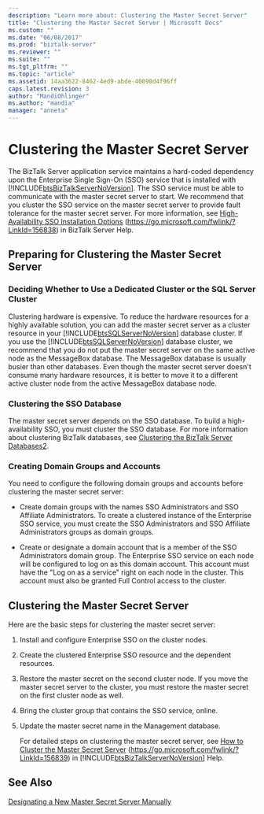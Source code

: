 ```yaml
---
description: "Learn more about: Clustering the Master Secret Server"
title: "Clustering the Master Secret Server | Microsoft Docs"
ms.custom: ""
ms.date: "06/08/2017"
ms.prod: "biztalk-server"
ms.reviewer: ""
ms.suite: ""
ms.tgt_pltfrm: ""
ms.topic: "article"
ms.assetid: 14aa3622-8462-4ed9-abde-40090d4f96ff
caps.latest.revision: 3
author: "MandiOhlinger"
ms.author: "mandia"
manager: "anneta"
---
```

# Clustering the Master Secret Server
The BizTalk Server application service maintains a hard-coded dependency upon the Enterprise Single Sign-On (SSO) service that is installed with [!INCLUDE[btsBizTalkServerNoVersion](../includes/btsbiztalkservernoversion-md.md)]. The SSO service must be able to communicate with the master secret server to start. We recommend that you cluster the SSO service on the master secret server to provide fault tolerance for the master secret server. For more information, see [High-Availability SSO Installation Options](https://go.microsoft.com/fwlink/?LinkId=156838) (<https://go.microsoft.com/fwlink/?LinkId=156838>) in BizTalk Server Help.

## Preparing for Clustering the Master Secret Server

### Deciding Whether to Use a Dedicated Cluster or the SQL Server Cluster
 Clustering hardware is expensive. To reduce the hardware resources for a highly available solution, you can add the master secret server as a cluster resource in your [!INCLUDE[btsSQLServerNoVersion](../includes/btssqlservernoversion-md.md)] database cluster. If you use the [!INCLUDE[btsSQLServerNoVersion](../includes/btssqlservernoversion-md.md)] database cluster, we recommend that you do not put the master secret server on the same active node as the MessageBox database. The MessageBox database is usually busier than other databases. Even though the master secret server doesn't consume many hardware resources, it is better to move it to a different active cluster node from the active MessageBox database node.

### Clustering the SSO Database
 The master secret server depends on the SSO database. To build a high-availability SSO, you must cluster the SSO database. For more information about clustering BizTalk databases, see [Clustering the BizTalk Server Databases2](../technical-guides/clustering-the-biztalk-server-databases2.md).

### Creating Domain Groups and Accounts
 You need to configure the following domain groups and accounts before clustering the master secret server:

-   Create domain groups with the names SSO Administrators and SSO Affiliate Administrators. To create a clustered instance of the Enterprise SSO service, you must create the SSO Administrators and SSO Affiliate Administrators groups as domain groups.

-   Create or designate a domain account that is a member of the SSO Administrators domain group. The Enterprise SSO service on each node will be configured to log on as this domain account. This account must have the "Log on as a service" right on each node in the cluster. This account must also be granted Full Control access to the cluster.

## Clustering the Master Secret Server
 Here are the basic steps for clustering the master secret server:

1. Install and configure Enterprise SSO on the cluster nodes.

2. Create the clustered Enterprise SSO resource and the dependent resources.

3. Restore the master secret on the second cluster node. If you move the master secret server to the cluster, you must restore the master secret on the first cluster node as well.

4. Bring the cluster group that contains the SSO service, online.

5. Update the master secret name in the Management database.

   For detailed steps on clustering the master secret server, see [How to Cluster the Master Secret Server](../core/how-to-cluster-the-master-secret-server1.md) (<https://go.microsoft.com/fwlink/?LinkId=156839>) in [!INCLUDE[btsBizTalkServerNoVersion](../includes/btsbiztalkservernoversion-md.md)] Help.

## See Also
 [Designating a New Master Secret Server Manually](../technical-guides/designating-a-new-master-secret-server-manually.md)